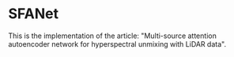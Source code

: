 # SFANet
This is the implementation of the article: "Multi-source attention autoencoder network for hyperspectral unmixing with LiDAR data".


